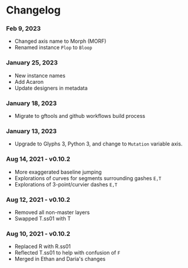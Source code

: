 # Changelog

### Feb 9, 2023
- Changed axis name to Morph (MORF)
- Renamed instance `Plop` to `Bloop`

### January 25, 2023
- New instance names
- Add Acaron
- Update designers in metadata


### January 18, 2023
- Migrate to gftools and github workflows build process


### January 13, 2023
- Upgrade to Glyphs 3, Python 3, and change to `Mutation` variable axis.


### Aug 14, 2021 - v0.10.2
- More exaggerated baseline jumping
- Explorations of curves for segments surrounding gashes `E,T`
- Explorations of 3-point/curvier dashes `E,T`


### Aug 12, 2021 - v0.10.2
- Removed all non-master layers
- Swapped T.ss01 with T 


### Aug 10, 2021 - v0.10.2
- Replaced R with R.ss01
- Reflected T.ss01 to help with confusion of `F`
- Merged in Ethan and Daria's changes